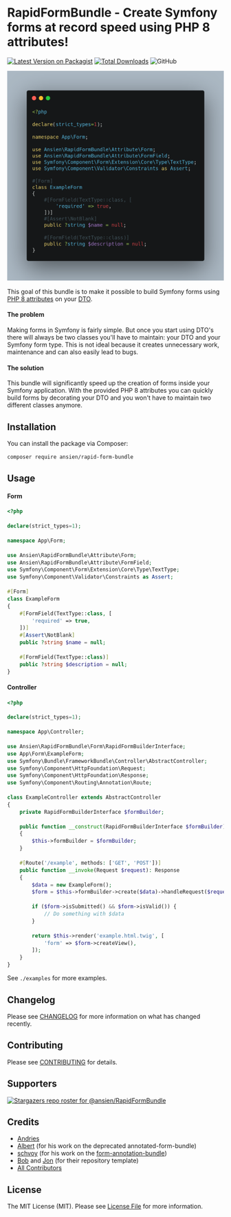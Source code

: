 # RapidFormBundle - Create Symfony forms at record speed using PHP 8 attributes!

[comment]: <> (![GitHub Workflow Status &#40;branch&#41;]&#40;https://img.shields.io/github/workflow/status/ansien/RapidFormBundle/Tests/master?label=Tests&logo=Tests&#41;)
[![Latest Version on Packagist](https://img.shields.io/packagist/v/ansien/rapid-form-bundle.svg)](https://packagist.org/packages/ansien/rapid-form-bundle)
[![Total Downloads](https://img.shields.io/packagist/dt/ansien/rapid-form-bundle.svg)](https://packagist.org/packages/ansien/rapid-form-bundle)
![GitHub](https://img.shields.io/github/license/ansien/RapidFormBundle)

![Example](https://raw.githubusercontent.com/ansien/RapidFormBundle/master/.github/readme_example.png)

This goal of this bundle is to make it possible to build Symfony forms using [PHP 8 attributes](https://stitcher.io/blog/attributes-in-php-8) on your [DTO](https://blog.martinhujer.cz/symfony-forms-with-request-objects/).

#### The problem
Making forms in Symfony is fairly simple. But once you start using DTO's there will always be two classes you'll have to maintain: 
your DTO and your Symfony form type. This is not ideal because it creates unnecessary work, maintenance and can also easily lead to bugs.

#### The solution
This bundle will significantly speed up the creation of forms inside your Symfony application. With the provided PHP 8 
attributes you can quickly build forms by decorating your DTO and you won't have to maintain two different classes anymore.

## Installation
You can install the package via Composer:

```bash
composer require ansien/rapid-form-bundle
```

## Usage

#### Form
```php
<?php

declare(strict_types=1);

namespace App\Form;

use Ansien\RapidFormBundle\Attribute\Form;
use Ansien\RapidFormBundle\Attribute\FormField;
use Symfony\Component\Form\Extension\Core\Type\TextType;
use Symfony\Component\Validator\Constraints as Assert;

#[Form]
class ExampleForm
{
    #[FormField(TextType::class, [
        'required' => true,
    ])]
    #[Assert\NotBlank]
    public ?string $name = null;

    #[FormField(TextType::class)]
    public ?string $description = null;
}
```

#### Controller

```php
<?php

declare(strict_types=1);

namespace App\Controller;

use Ansien\RapidFormBundle\Form\RapidFormBuilderInterface;
use App\Form\ExampleForm;
use Symfony\Bundle\FrameworkBundle\Controller\AbstractController;
use Symfony\Component\HttpFoundation\Request;
use Symfony\Component\HttpFoundation\Response;
use Symfony\Component\Routing\Annotation\Route;

class ExampleController extends AbstractController
{
    private RapidFormBuilderInterface $formBuilder;

    public function __construct(RapidFormBuilderInterface $formBuilder) 
    {
        $this->formBuilder = $formBuilder;
    }

    #[Route('/example', methods: ['GET', 'POST'])]
    public function __invoke(Request $request): Response
    {
        $data = new ExampleForm();
        $form = $this->formBuilder->create($data)->handleRequest($request);

        if ($form->isSubmitted() && $form->isValid()) {
            // Do something with $data
        }
        
        return $this->render('example.html.twig', [
            'form' => $form->createView(),
        ]);
    }
}
```

See `./examples` for more examples.

## Changelog
Please see [CHANGELOG](CHANGELOG.md) for more information on what has changed recently.

## Contributing
Please see [CONTRIBUTING](.github/CONTRIBUTING.md) for details.

## Supporters
[![Stargazers repo roster for @ansien/RapidFormBundle](https://reporoster.com/stars/ansien/RapidFormBundle)](https://github.com/ansien/RapidFormBundle/stargazers)

## Credits
- [Andries](https://github.com/ansien)
- [Albert](https://github.com/abbert) (for his work on the deprecated annotated-form-bundle)
- [schvoy](https://github.com/schvoy) (for his work on the [form-annotation-bundle](https://github.com/eightmarq/form-annotation-bundle))
- [Bob](https://github.com/madebybob) and [Jon](https://github.com/jonmldr) (for their repository template)
- [All Contributors](../../contributors)

## License

The MIT License (MIT). Please see [License File](LICENSE.md) for more information.
